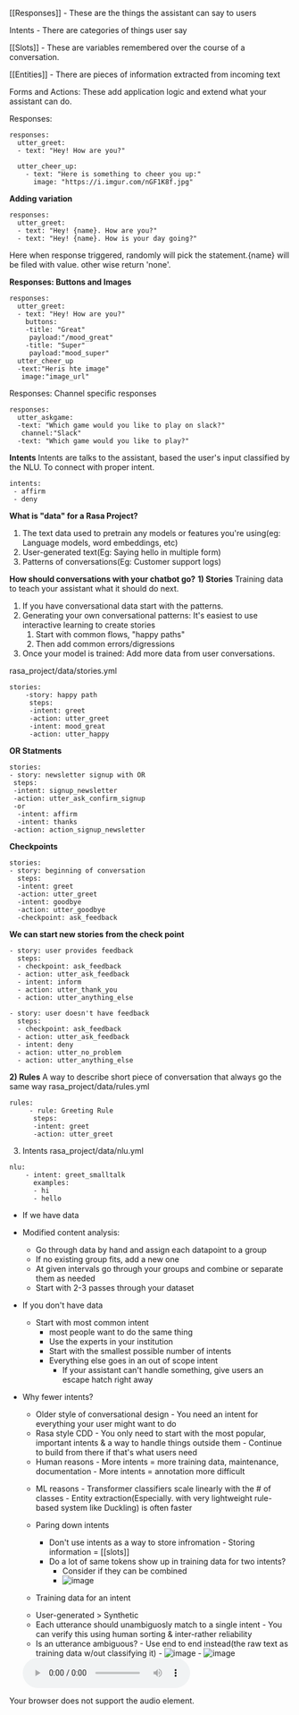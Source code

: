 [[Responses]] - These are the things the assistant can say to users

Intents - There are categories of things user say

[[Slots]] - These are variables remembered over the course of a conversation.

[[Entities]] - There are pieces of information extracted from incoming text

Forms and Actions: These add application logic and extend what your assistant can do.

Responses:

```
responses:
  utter_greet:
  - text: "Hey! How are you?"

  utter_cheer_up:
	- text: "Here is something to cheer you up:"
	  image: "https://i.imgur.com/nGF1K8f.jpg"
```

**Adding variation**

```
responses:
  utter_greet:
  - text: "Hey! {name}. How are you?"
  - text: "Hey! {name}. How is your day going?"
```

Here when response triggered, randomly will pick the statement.{name} will be filed with value. other wise return 'none'.

**Responses: Buttons and Images**

```
responses:
  utter_greet:
  - text: "Hey! How are you?"
    buttons:
    -title: "Great"
	 payload:"/mood_great"
	-title: "Super"
	 payload:"mood_super"
  utter_cheer_up
  -text:"Heris hte image"
   image:"image_url"
```

Responses: Channel specific responses

```
responses:
  utter_askgame:
  -text: "Which game would you like to play on slack?"
   channel:"Slack"
  -text: "Which game would you like to play?"
```

**Intents**
Intents are talks to the assistant, based the user's input classified by the NLU. To connect with proper intent.

```
intents:
 - affirm
 - deny
```

**What is "data" for a Rasa Project?**

1. The text data used to pretrain any models or features you're using(eg: Language models, word embeddings, etc)
2. User-generated text(Eg: Saying hello in multiple form)
3. Patterns of conversations(Eg: Customer support logs)

**How should conversations with your chatbot go?**
**1) Stories**
Training data to teach your assistant what it should do next.

1.  If you have conversational data start with the patterns.
2.  Generating your own conversational patterns:
    It's easiest to use interactive learning to create stories
    1.  Start with common flows, "happy paths"
    2.  Then add common errors/digressions
3.  Once your model is trained:
    Add more data from user conversations.

rasa_project/data/stories.yml

```
stories:
	-story: happy path
	 steps:
	 -intent: greet
	 -action: utter_greet
	 -intent: mood_great
	 -action: utter_happy
```

**OR Statments**

```
stories:
- story: newsletter signup with OR
 steps:
 -intent: signup_newsletter
 -action: utter_ask_confirm_signup
 -or
  -intent: affirm
  -intent: thanks
 -action: action_signup_newsletter
```

**Checkpoints**

```
stories:
- story: beginning of conversation
  steps:
  -intent: greet
  -action: utter_greet
  -intent: goodbye
  -action: utter_goodbye
  -checkpoint: ask_feedback
```

**We can start new stories from the check point**

```
- story: user provides feedback
  steps:
  - checkpoint: ask_feedback
  - action: utter_ask_feedback
  - intent: inform
  - action: utter_thank_you
  - action: utter_anything_else

- story: user doesn't have feedback
  steps:
  - checkpoint: ask_feedback
  - action: utter_ask_feedback
  - intent: deny
  - action: utter_no_problem
  - action: utter_anything_else

```

**2) Rules**
A way to describe short piece of conversation that always go the same way
rasa_project/data/rules.yml

```
rules:
	 - rule: Greeting Rule
	  steps:
	  -intent: greet
	  -action: utter_greet
```

3.  Intents
    rasa_project/data/nlu.yml

```
nlu:
	- intent: greet_smalltalk
	  examples:
	  - hi
	  - hello
```

- If we have data
- Modified content analysis:
  - Go through data by hand and assign each datapoint to a group
  - If no existing group fits, add a new one
  - At given intervals go through your groups and combine or separate them as needed
  - Start with 2-3 passes through your dataset
- If you don't have data
  - Start with most common intent
    - most people want to do the same thing
    - Use the experts in your institution
    - Start with the smallest possible number of intents
    - Everything else goes in an out of scope intent
      - If your assistant can't handle something, give users an escape hatch right away
- Why fewer intents?

  - Older style of conversational design - You need an intent for everything your user might want to do
  - Rasa style CDD - You only need to start with the most popular, important intents & a way to handle things outside them - Continue to build from there if that's what users need

  * Human reasons - More intents = more training data, maintenance, documentation - More intents = annotation more difficult

  - ML reasons - Transformer classifiers scale linearly with the # of classes - Entity extraction(Especially. with very lightweight rule-based system like Duckling) is often faster

  - Paring down intents

    - Don't use intents as a way to store infromation - Storing information = [[slots]]
    - Do a lot of same tokens show up in training data for two intents?
      - Consider if they can be combined
      - ![image](/assets/Pasted%20image%2020230108213402.png)

  - Training data for an intent

  * User-generated > Synthetic
  * Each utterance should unambiguosly match to a single intent - You can verify this using human sorting & inter-rather reliability

  - Is an utterance ambiguous? - Use end to end instead(the raw text as training data w/out classifying it) - ![image](/assets/Pasted%20image%2020230108214025.png) - ![image](/assets/Pasted%20image%2020230108214133.png)

  <audio controls>

<source src="/assets/jazzyfrenchy.mp3" type="audio/mpeg">

Your browser does not support the audio element.

</audio>
